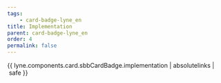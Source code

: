 ```yaml
---
tags: 
    - card-badge-lyne_en
title: Implementation
parent: card-badge-lyne_en
order: 4
permalink: false  
---
```

{{ lyne.components.card.sbbCardBadge.implementation | absolutelinks | safe }}